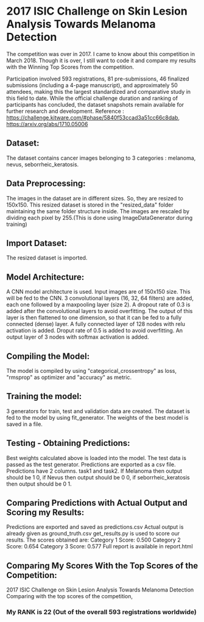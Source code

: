 # 2017 ISIC Challenge on Skin Lesion Analysis Towards Melanoma Detection

The competition was over in 2017. I came to know about this competition in March 2018. Though it is over, I still want to code it and compare my results with the Winning Top Scores from the competition.

Participation involved 593 registrations, 81 pre-submissions, 46 finalized submissions (including a 4-page manuscript), and approximately 50 attendees, making this the largest standardized and comparative study in this field to date. While the official challenge duration and ranking of participants has concluded, the dataset snapshots remain available for further research and development.
Reference : 	https://challenge.kitware.com/#phase/5840f53ccad3a51cc66c8dab, https://arxiv.org/abs/1710.05006

## Dataset:
The dataset contains cancer images belonging to 3 categories : melanoma, nevus, seborrheic_keratosis.

## Data Preprocessing:
The images in the dataset are in different sizes. So, they are resized to 150x150. This resized dataset is stored in the "resized_data" folder maintaining the same folder structure inside.
The images are rescaled by dividing each pixel by 255.(This is done using ImageDataGenerator during training)

## Import Dataset:
The resized dataset is imported.

## Model Architecture:
A CNN model architecture is used.
Input images are of 150x150 size. This will be fed to the CNN.
3 convolutional layers (16, 32, 64 filters) are added, each one followed by a maxpooling layer (size 2).
A dropout rate of 0.3 is added after the convolutional layers to avoid overfitting.
The output of this layer is then flattened to one dimension, so that it can be fed to a fully connected (dense) layer.
A fully connected layer of 128 nodes with relu activation is added.
Droput rate of 0.5 is added to avoid overfitting.
An output layer of 3 nodes with softmax activation is added.

## Compiling the Model:
The model is compiled by using "categorical_crossentropy" as loss, "rmsprop" as optimizer and "accuracy" as metric.

## Training the model:
3 generators for train, test and validation data are created.
The dataset is fed to the model by using fit_generator.
The weights of the best model is saved in a file.

## Testing - Obtaining Predictions:
Best weights calculated above is loaded into the model.
The test data is passed as the test generator. 
Predictions are exported as a csv file.
Predictions have 2 columns. task1 and task2.
If Melanoma then output should be 1 0, if Nevus then output should be 0 0, if seborrheic_keratosis then output should be 0 1.

## Comparing Predictions with Actual Output and Scoring my Results:
Predictions are exported and saved as predictions.csv
Actual output is already given as ground_truth.csv
get_results.py is used to score our results.
The scores obtained are:
Category 1 Score: 0.500
Category 2 Score: 0.654
Category 3 Score: 0.577
Full report is available in report.html

## Comparing My Scores With the Top Scores of the Competition:
2017 ISIC Challenge on Skin Lesion Analysis Towards Melanoma Detection
Comparing with the top scores of the competition, 
### My RANK is 22 (Out of the overall 593 registrations worldwide) 


